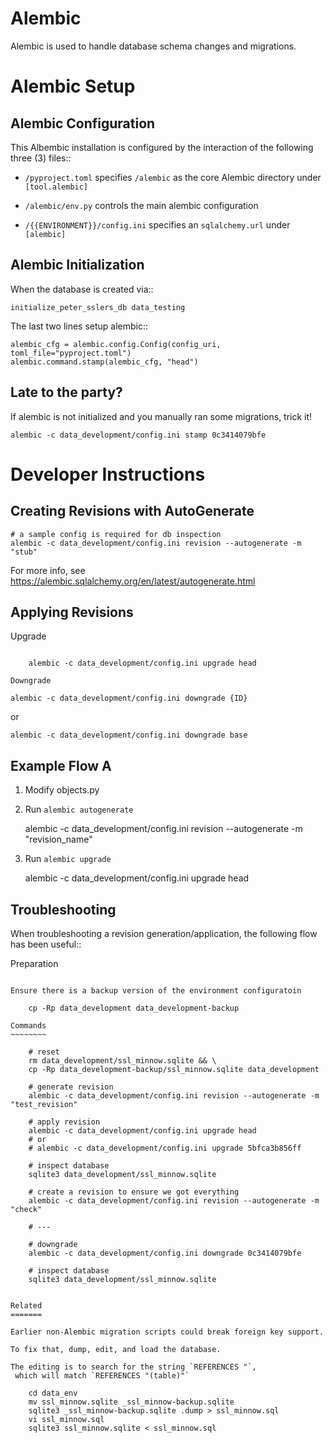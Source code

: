 Alembic
=======

Alembic is used to handle database schema changes and migrations.


Alembic Setup
=============


Alembic Configuration
---------------------

This Albembic installation is configured by the interaction of the following
three (3) files::

* `/pyproject.toml` specifies `/alembic` as the core Alembic directory under `[tool.alembic]`

* `/alembic/env.py` controls the main alembic configuration

* `/{{ENVIRONMENT}}/config.ini` specifies an `sqlalchemy.url` under `[alembic]`



Alembic Initialization
----------------------

When the database is created via::

    initialize_peter_sslers_db data_testing

The last two lines setup alembic::    
        
    alembic_cfg = alembic.config.Config(config_uri, toml_file="pyproject.toml")
    alembic.command.stamp(alembic_cfg, "head")


Late to the party?
------------------

If alembic is not initialized and you manually ran some migrations, trick it!

    alembic -c data_development/config.ini stamp 0c3414079bfe  



Developer Instructions
======================

Creating Revisions with AutoGenerate
------------------------------------

    # a sample config is required for db inspection
    alembic -c data_development/config.ini revision --autogenerate -m "stub"    

For more info, see https://alembic.sqlalchemy.org/en/latest/autogenerate.html


Applying Revisions
------------------


Upgrade
~~~~~~~

    alembic -c data_development/config.ini upgrade head

Downgrade
~~~~~~~~~

    alembic -c data_development/config.ini downgrade {ID}

or

    alembic -c data_development/config.ini downgrade base
    

Example Flow A
--------------

1. Modify objects.py

2. Run `alembic autogenerate`
    
    alembic -c data_development/config.ini revision --autogenerate -m "revision_name"

3. Run `alembic upgrade`

    alembic -c data_development/config.ini upgrade head


Troubleshooting
--------------

When troubleshooting a revision generation/application, the following flow has
been useful::

Preparation
~~~~~~~~~~~

Ensure there is a backup version of the environment configuratoin

    cp -Rp data_development data_development-backup

Commands
~~~~~~~~

    # reset
    rm data_development/ssl_minnow.sqlite && \
    cp -Rp data_development-backup/ssl_minnow.sqlite data_development

    # generate revision
    alembic -c data_development/config.ini revision --autogenerate -m "test_revision"

    # apply revision
    alembic -c data_development/config.ini upgrade head
    # or
    # alembic -c data_development/config.ini upgrade 5bfca3b856ff
    
    # inspect database
    sqlite3 data_development/ssl_minnow.sqlite
    
    # create a revision to ensure we got everything
    alembic -c data_development/config.ini revision --autogenerate -m "check"
    
    # ---

    # downgrade
    alembic -c data_development/config.ini downgrade 0c3414079bfe

    # inspect database
    sqlite3 data_development/ssl_minnow.sqlite


Related
=======

Earlier non-Alembic migration scripts could break foreign key support.

To fix that, dump, edit, and load the database.

The editing is to search for the string `REFERENCES "`,
 which will match `REFERENCES "(table)"`

    cd data_env
    mv ssl_minnow.sqlite _ssl_minnow-backup.sqlite
    sqlite3 _ssl_minnow-backup.sqlite .dump > ssl_minnow.sql
    vi ssl_minnow.sql
    sqlite3 ssl_minnow.sqlite < ssl_minnow.sql





















